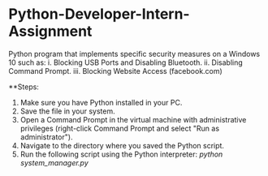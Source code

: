 # Python-Developer-Intern-Assignment
Python program that implements specific security measures on a Windows 10 such as:
i. Blocking USB Ports and Disabling Bluetooth.
ii. Disabling Command Prompt.
iii. Blocking Website Access (facebook.com)

**Steps:
1. Make sure you have Python installed in your PC.
2. Save the file in your system.
3. Open a Command Prompt in the virtual machine with administrative privileges (right-click Command Prompt and select "Run as administrator").
4. Navigate to the directory where you saved the Python script.
5. Run the following script using the Python interpreter:
  *python system_manager.py*



